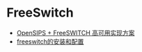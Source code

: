 # FreeSwitch

* [OpenSIPS + FreeSWITCH 高可用实现方案](https://www.jianshu.com/p/a768359a81b5)
* [freeswitch的安装和配置](https://www.jianshu.com/p/61ce097c9026)
